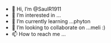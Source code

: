- 👋 Hi, I’m @SaulR1911
- 👀 I’m interested in ...
- 🌱 I’m currently learning ...phyton
- 💞️ I’m looking to collaborate on ...meli :)
- 📫 How to reach me ...

<!---
SaulR1911/SaulR1911 is a ✨ special ✨ repository because its `README.md` (this file) appears on your GitHub profile.
You can click the Preview link to take a look at your changes.
--->
